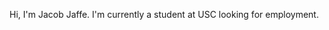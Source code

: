 Hi, I'm Jacob Jaffe.
I'm currently a student at USC looking for employment.

<!---
jcjaffe/jcjaffe is a ✨ special ✨ repository because its `README.md` (this file) appears on your GitHub profile.
You can click the Preview link to take a look at your changes.
--->
